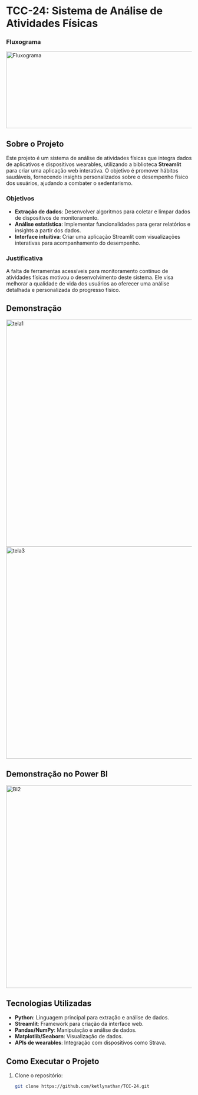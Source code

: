 # TCC-24: Sistema de Análise de Atividades Físicas
 ### Fluxograma 
<img width="891" height="208" alt="Fluxograma" src="https://github.com/user-attachments/assets/fe60d48a-ed3a-45d7-bf1f-e42a4930a7e3" />

## Sobre o Projeto

Este projeto é um sistema de análise de atividades físicas que integra dados de aplicativos e dispositivos wearables, utilizando a biblioteca **Streamlit** para criar uma aplicação web interativa. O objetivo é promover hábitos saudáveis, fornecendo insights personalizados sobre o desempenho físico dos usuários, ajudando a combater o sedentarismo.

### Objetivos
- **Extração de dados**: Desenvolver algoritmos para coletar e limpar dados de dispositivos de monitoramento.
- **Análise estatística**: Implementar funcionalidades para gerar relatórios e insights a partir dos dados.
- **Interface intuitiva**: Criar uma aplicação Streamlit com visualizações interativas para acompanhamento do desempenho.

### Justificativa
A falta de ferramentas acessíveis para monitoramento contínuo de atividades físicas motivou o desenvolvimento deste sistema. Ele visa melhorar a qualidade de vida dos usuários ao oferecer uma análise detalhada e personalizada do progresso físico.

## Demonstração
<img width="776" height="615" alt="tela1" src="https://github.com/user-attachments/assets/a8b76609-a978-4137-992e-ca1f91e9e536" />


<img width="1234" height="574" alt="tela3" src="https://github.com/user-attachments/assets/9c7e3635-3653-464c-b894-d5f1b5f4b7f3" />

## Demonstração no Power BI

<img width="965" height="549" alt="BI2" src="https://github.com/user-attachments/assets/e009dd7e-80a1-41c7-89c9-cf4177e0d863" />

## Tecnologias Utilizadas
- **Python**: Linguagem principal para extração e análise de dados.
- **Streamlit**: Framework para criação da interface web.
- **Pandas/NumPy**: Manipulação e análise de dados.
- **Matplotlib/Seaborn**: Visualização de dados.
- **APIs de wearables**: Integração com dispositivos como Strava.

## Como Executar o Projeto
1. Clone o repositório:
   ```bash
   git clone https://github.com/ketlynathan/TCC-24.git
